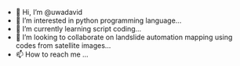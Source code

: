 - 👋 Hi, I’m @uwadavid
- 👀 I’m interested in python programming language...
- 🌱 I’m currently learning script coding...
- 💞️ I’m looking to collaborate on landslide automation mapping using codes from satellite images...
- 📫 How to reach me ...

<!---
uwadavid/uwadavid is a ✨ special ✨ repository because its `README.md` (this file) appears on your GitHub profile.
You can click the Preview link to take a look at your changes.
--->
